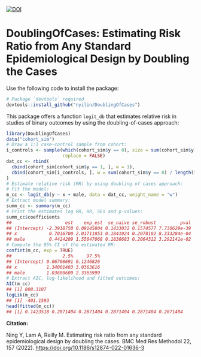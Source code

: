 
<!-- badges: start -->

[![DOI](https://img.shields.io/badge/doi-10.1186/s12874.022.01636.3-yellow.svg)](https://doi.org/10.1186/s12874-022-01636-3)
<!-- badges: end -->

DoublingOfCases: Estimating Risk Ratio from Any Standard Epidemiological Design by Doubling the Cases
================

Use the following code to install the package:

``` r
# Package `devtools` required
devtools::install_github("nyilin/DoublingOfCases")
```

This package offers a function `logit_db` that estimates relative risk
in studies of binary outcomes by using the doubling-of-cases approach:

``` r
library(DoublingOfCases)
data("cohort_sim")
# Draw a 1:1 case-control sample from cohort:
i_controls <- sample(which(cohort_sim$y == 0), size = sum(cohort_sim$y),
                     replace = FALSE)
dat_cc <- rbind(
  cbind(cohort_sim[cohort_sim$y == 1, ], w = 1),
  cbind(cohort_sim[i_controls, ], w = sum(cohort_sim$y == 0) / length(i_controls))
)
# Estimate relative risk (RR) by using doubling of cases approach:
# Fit the model:
m_cc <- logit_db(y ~ x + male, data = dat_cc, weight_name = "w")
# Extract model summary:
summ_cc <- summary(m_cc)
# Print the estimates log RR, RR, SEs and p-values:
summ_cc$coefficients
##                    est    exp_est  se_naive se_robust         pval
## (Intercept) -2.3918750 0.09145804 0.1433032 0.1574577 7.730629e-39
## x            0.7016700 2.01711853 0.1841024 0.2078102 8.333284e-04
## male         0.4424209 1.55647068 0.1836683 0.2064312 3.292141e-02
# Compute the 95% CI of the estimated RR:
confint(m_cc, exp = TRUE)
##                   2.5%     97.5%
## (Intercept) 0.06708691 0.1246826
## x           1.34001403 3.0363616
## male        1.03680609 2.3365999
# Extract AIC, log-likelihood and fitted outcomes:
AIC(m_cc)
## [1] 808.3187
logLik(m_cc)
## [1] -401.1593
head(fitted(m_cc))
## [1] 0.1423518 0.2871404 0.2871404 0.2871404 0.2871404 0.2871404
```

**Citation:**

Ning Y, Lam A, Reilly M. Estimating risk ratio from any standard epidemiological design by doubling the cases. BMC Med Res Methodol 22, 157 (2022). https://doi.org/10.1186/s12874-022-01636-3
